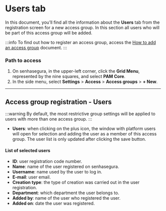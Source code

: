 # Users tab

In this document, you’ll find all the information about the **Users** tab from the registration screen for a new access group. In this section all users who will be part of this access group will be added.

 :::info
To find out how to register an access group, access the [How to add an access group](/v3-32/docs/pam-session-how-to-add-an-access-group) document.
:::

### Path to access

1. On senhasegura, in the upper-left corner, click the **Grid Menu**, represented by the nine squares, and select **PAM Core**.
2. In the side menu, select **Settings** > **Access** > **Access groups** > **+ New**.

---
## Access group registration - Users
 :::warning
By default, the most restrictive group settings will be applied to users with more than one access group.
:::

* **Users**: when clicking on the plus icon, the window with platform users will open for selection and adding the user as a member of this access group. The user list is only updated after clicking the save button.

#### List of selected users
* **ID**: user registration code number.
* **Name**: name of the user registered on senhasegura.
* **Username**: name used by the user to log in.
* **E-mail**: user email.
* **Creation type**: the type of creation was carried out in the user registration.
* **Department**: which department the user belongs to.
* **Added by**: name of the user who registered the user.
* **Added on**: date the user was registered.